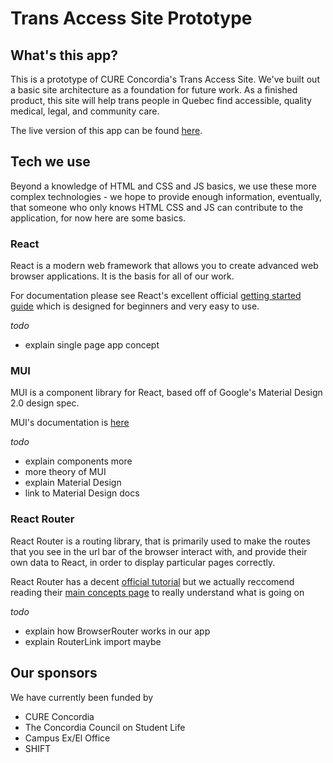 # Trans Access Site Prototype

## What's this app?

This is a prototype of CURE Concordia's Trans Access Site. We've built out a basic site architecture as a foundation for future work. As a finished product, this site will help trans people in Quebec find accessible, quality medical, legal, and community care.

The live version of this app can be found [here](https://trans-access-site.web.app/).

## Tech we use

Beyond a knowledge of HTML and CSS and JS basics, we use these more complex technologies - we hope to provide enough information, eventually, that someone who only knows HTML CSS and JS can contribute to the application, for now here are some basics.

### React

React is a modern web framework that allows you to create advanced web browser applications. It is the basis for all of our work.

For documentation please see React's excellent official [getting started guide](https://react.dev/learn) which is designed for beginners and very easy to use.

_todo_

- explain single page app concept

### MUI

MUI is a component library for React, based off of Google's Material Design 2.0 design spec.

MUI's documentation is [here](https://mui.com/material-ui/getting-started/overview/)

_todo_

- explain components more
- more theory of MUI
- explain Material Design
- link to Material Design docs

### React Router

React Router is a routing library, that is primarily used to make the routes that you see in the url bar of the browser interact with, and provide their own data to React, in order to display particular pages correctly.

React Router has a decent [official tutorial](https://reactrouter.com/en/main/start/tutorial) but we actually reccomend reading their [main concepts page](https://reactrouter.com/en/main/start/concepts) to really understand what is going on

_todo_

- explain how BrowserRouter works in our app
- explain RouterLink import maybe

## Our sponsors

We have currently been funded by

- CURE Concordia
- The Concordia Council on Student Life
- Campus Ex/El Office
- SHIFT
